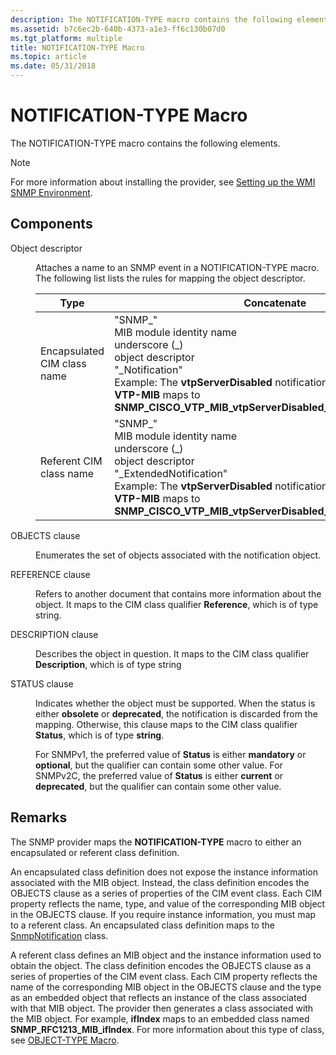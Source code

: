 ```yaml
---
description: The NOTIFICATION-TYPE macro contains the following elements.
ms.assetid: b7c6ec2b-640b-4373-a1e3-ff6c130b07d0
ms.tgt_platform: multiple
title: NOTIFICATION-TYPE Macro
ms.topic: article
ms.date: 05/31/2018
---
```


# NOTIFICATION-TYPE Macro

The NOTIFICATION-TYPE macro contains the following elements.

> [!Note]  
> For more information about installing the provider, see [Setting up the WMI SNMP Environment](setting-up-the-wmi-snmp-environment.md).

 

## Components

<dl> <dt>

<span id="Object_descriptor"></span><span id="object_descriptor"></span><span id="OBJECT_DESCRIPTOR"></span>Object descriptor
</dt> <dd>

Attaches a name to an SNMP event in a NOTIFICATION-TYPE macro. The following list lists the rules for mapping the object descriptor.



| Type                        | Concatenate                                                                                                                                                                                                                                                                                                           |
|-----------------------------|-----------------------------------------------------------------------------------------------------------------------------------------------------------------------------------------------------------------------------------------------------------------------------------------------------------------------|
| Encapsulated CIM class name | "SNMP\_"<br/> MIB module identity name<br/> underscore (\_)<br/> object descriptor<br/> "\_Notification"<br/> Example: The **vtpServerDisabled** notification from the **CISCO-VTP-MIB** maps to **SNMP\_CISCO\_VTP\_MIB\_vtpServerDisabled\_Notification**.<br/>                 |
| Referent CIM class name     | "SNMP\_"<br/> MIB module identity name<br/> underscore (\_)<br/> object descriptor<br/> "\_ExtendedNotification"<br/> Example: The **vtpServerDisabled** notification from the **CISCO-VTP-MIB** maps to **SNMP\_CISCO\_VTP\_MIB\_vtpServerDisabled\_ExtendedNotification**.<br/> |



 

</dd> <dt>

<span id="OBJECTS_clause"></span><span id="objects_clause"></span><span id="OBJECTS_CLAUSE"></span>OBJECTS clause
</dt> <dd>

Enumerates the set of objects associated with the notification object.

</dd> <dt>

<span id="REFERENCE_clause"></span><span id="reference_clause"></span><span id="REFERENCE_CLAUSE"></span>REFERENCE clause
</dt> <dd>

Refers to another document that contains more information about the object. It maps to the CIM class qualifier **Reference**, which is of type string.

</dd> <dt>

<span id="DESCRIPTION_clause"></span><span id="description_clause"></span><span id="DESCRIPTION_CLAUSE"></span>DESCRIPTION clause
</dt> <dd>

Describes the object in question. It maps to the CIM class qualifier **Description**, which is of type string

</dd> <dt>

<span id="STATUS_clause"></span><span id="status_clause"></span><span id="STATUS_CLAUSE"></span>STATUS clause
</dt> <dd>

Indicates whether the object must be supported. When the status is either **obsolete** or **deprecated**, the notification is discarded from the mapping. Otherwise, this clause maps to the CIM class qualifier **Status**, which is of type **string**.

For SNMPv1, the preferred value of **Status** is either **mandatory** or **optional**, but the qualifier can contain some other value. For SNMPv2C, the preferred value of **Status** is either **current** or **deprecated**, but the qualifier can contain some other value.

</dd> </dl>

## Remarks

The SNMP provider maps the **NOTIFICATION-TYPE** macro to either an encapsulated or referent class definition.

An encapsulated class definition does not expose the instance information associated with the MIB object. Instead, the class definition encodes the OBJECTS clause as a series of properties of the CIM event class. Each CIM property reflects the name, type, and value of the corresponding MIB object in the OBJECTS clause. If you require instance information, you must map to a referent class. An encapsulated class definition maps to the [SnmpNotification](snmpnotification.md) class.

A referent class defines an MIB object and the instance information used to obtain the object. The class definition encodes the OBJECTS clause as a series of properties of the CIM event class. Each CIM property reflects the name of the corresponding MIB object in the OBJECTS clause and the type as an embedded object that reflects an instance of the class associated with that MIB object. The provider then generates a class associated with the MIB object. For example, **ifIndex** maps to an embedded class named **SNMP\_RFC1213\_MIB\_ifIndex**. For more information about this type of class, see [OBJECT-TYPE Macro](object-type-macro.md).

 

 




